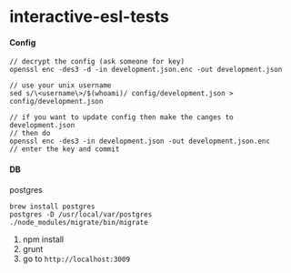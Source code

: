 interactive-esl-tests
=====================

#### Config
```
// decrypt the config (ask someone for key)
openssl enc -des3 -d -in development.json.enc -out development.json

// use your unix username
sed s/\<username\>/$(whoami)/ config/development.json > config/development.json

// if you want to update config then make the canges to development.json
// then do
openssl enc -des3 -in development.json -out development.json.enc
// enter the key and commit
```

#### DB
postgres

```
brew install postgres
postgres -D /usr/local/var/postgres
./node_modules/migrate/bin/migrate
```


1. npm install
2. grunt
3. go to `http://localhost:3009`
